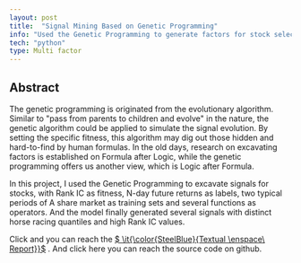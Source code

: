 ```yaml
---
layout: post
title:  "Signal Mining Based on Genetic Programming"
info: "Used the Genetic Programming to generate factors for stock selecting "
tech: "python"
type: Multi factor 
---
```

## Abstract

The genetic programming is originated from the evolutionary algorithm. Similar to "pass from parents to children and evolve" in the nature, the genetic algorithm could be applied to simulate the signal evolution. By setting the specific fitness, this algorithm may dig out those hidden and hard-to-find by human formulas. In the old days, research on excavating factors is established on Formula after Logic, while the genetic programming offers us another view, which is Logic after Formula.

In this project, I used the Genetic Programming to excavate signals for stocks, with Rank IC as fitness, N-day future returns as labels, two typical periods of A share market as training sets and several functions as operators. And the model finally generated several signals with distinct horse racing quantiles and high Rank IC values. 

Click and you can reach the [$ \it{\color{SteelBlue}{Textual \enspace\ Report}}$](../assets/pdfs/genetic_programming_ppt.pdf 'Genetic Programming') . And click here you can reach the source code on github.


